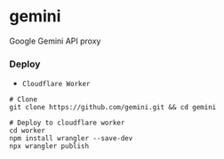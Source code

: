 # gemini
Google Gemini API proxy

### Deploy

- `Cloudflare Worker`

```shell
# Clone
git clone https://github.com/gemini.git && cd gemini

# Deploy to cloudflare worker
cd worker
npm install wrangler --save-dev
npx wrangler publish
```
